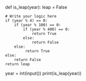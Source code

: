 def is_leap(year):
    leap = False
    
    # Write your logic here 
    if (year % 4) == 0: 
        if (year % 100) == 0: 
            if (year % 400) == 0: 
                return True
            else: 
                return False
        else: 
             return True
    else: 
        return False  
    return leap

year = int(input())
print(is_leap(year))
